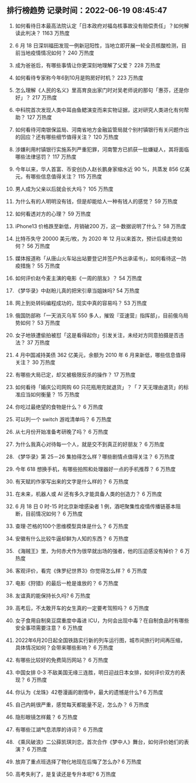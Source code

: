 
## 排行榜趋势 记录时间：2022-06-19 08:45:47
  
  1. 如何看待日本最高法院认定「日本政府对福岛核事故没有赔偿责任」？如何解读此判决？ 1163 万热度
    
  2. 6 月 18 日深圳福田发现一例新冠阳性，当地立即开展一轮全员核酸检测，目前当地疫情情况如何？ 240 万热度
    
  3. 成为爸爸后，有哪些事情让你更深刻地理解了父爱？ 228 万热度
    
  4. 如何看待专家称今年6到10月是购房好时机？ 223 万热度
    
  5. 怎么理解《人民的名义》里高育良出家门时对吴老师说的那句「惠芬，还是你好」？ 217 万热度
    
  6. 中科院首次发现人类中耳由鱼鳃演变而来实物证据，这对研究人类进化有何帮助？ 127 万热度
    
  7. 如何看待河南银保监局、河南省地方金融监管局就个别村镇银行有关问题作出的回应？还有哪些细节值得关注？ 120 万热度
    
  8. 涉嫌利用村镇银行实施系列严重犯罪，河南警方已抓获一批嫌疑人，其将面临哪些法律惩罚？ 117 万热度
    
  9. 今年以来，华人首富、币安创办人赵长鹏身家缩水近 90 %，共蒸发 856 亿美元，有哪些信息值得关注？ 115 万热度
    
  10. 男人成为父亲以后就会长大吗？ 105 万热度
    
  11. 为什么有的人明明没有钱，但是却能给人一种有钱人的感觉？ 59 万热度
    
  12. 如何看透对方的心理？ 59 万热度
    
  13. iPhone13 价格跌至新低，月销破200  万，这一数据说明了什么？ 58 万热度
    
  14. 比特币失守 20000 美元/枚，为 2020 年 12 月以来首次，预计后续走势如何？ 56 万热度
    
  15. 媒体报道称「从唐山火车站出站要登记并签户外出承诺书」，如何看待这一防疫措施？ 55 万热度
    
  16. 如何评价赵今麦主演的电影《一周的朋友》？ 54 万热度
    
  17. 《梦华录》中赵盼儿真的把宋引章当姐妹吗? 54 万热度
    
  18. 网上到处转码编程成功的，现实中真的容易吗？ 53 万热度
    
  19. 俄国防部称「一天消灭乌军 550 多人，摧毁『亚速营』指挥部」，目前俄乌局势如何？ 53 万热度
    
  20. 女子地铁遭偷拍被怼「这是看得起你」引发关注，未经对方同意拍摄是否违法？ 37 万热度
    
  21. 4 月中国减持美债 362 亿美元，余额为 2010 年 6 月来新低，哪些信息值得关注？ 30 万热度
    
  22. 有哪些大局已定，却又被极限反杀的操作？ 17 万热度
    
  23. 如何看待「婚庆公司网购 60 只花瓶用完就退货」？「 7 天无理由退货」的标准应当如何衡量？ 15 万热度
    
  24. 你吃过最绝望的食物是什么？ 6 万热度
    
  25. 可以列一个 switch 游戏清单吗？ 6 万热度
    
  26. 从七月份开始准备考研晚了吗？ 6 万热度
    
  27. 为什么我真心对待每一个人，就是交不到真正的好朋友？ 6 万热度
    
  28. 《梦华录》第 25－26 集拍得怎么样？哪些剧情点值得关注？ 6 万热度
    
  29. 今年 618 想换手机，有哪些拍照和处理器好一点的手机推荐？ 6 万热度
    
  30. 有天赋的作家写出来的文字是什么样的？ 6 万热度
    
  31. 在未来，机器人或 AI 还有多久才能具备人类的创造力？ 6 万热度
    
  32. 6 月 18 日 0 时-15 时北京新增感染者 1 例，酒吧聚集性疫情传播链基本阻断，目前情况如何？ 6 万热度
    
  33. 查理·芒格的100个思维模型具体是什么？ 6 万热度
    
  34. 安徽有什么比较牛逼却鲜为人知的东西？ 6 万热度
    
  35. 《海贼王》里，为何赤犬作为很早就出场的强者，他的压迫感没有掉价？ 6 万热度
    
  36. 客观评价，看完《侏罗纪世界3》你觉得怎么样？ 6 万热度
    
  37. 电影《狩猎》的最后一枪是谁放的？ 6 万热度
    
  38. 友谊真的能保持长久吗? 6 万热度
    
  39. 高考后，不太敢开车的女生真的一定要考驾照吗？ 6 万热度
    
  40. 女子食用自制臭豆腐重度中毒进 ICU，为何会出现中毒？在自制食品时有哪些安全事项需要注意？ 6 万热度
    
  41. 2022年6月20日起全国铁路实行新的列车运行图，城市间旅行时间再压缩，具体情况如何？会带来哪些影响？ 6 万热度
    
  42. 有哪些比较好的免费简历网站？ 6 万热度
    
  43. 中国女排 0-3 不敌美国无缘三连胜，明日迎战日本女排，如何评价双方的表现？ 6 万热度
    
  44. 你认为《龙珠》42卷漫画的剧情中，最大的遗憾是什么? 6 万热度
    
  45. 自己内耗很严重，感觉每天都能量不足，怎么办？ 6 万热度
    
  46. 隐形眼镜怎样戴？ 6 万热度
    
  47. 有哪些江湖气息浓厚的诗词？ 6 万热度
    
  48. 《乘风破浪》二公薛凯琪刘恋，首次合作《梦中人》舞台，如何评价她们的表演？ 6 万热度
    
  49. 放弃了重点班选择了物化地现在后悔了怎么办? 6 万热度
    
  50. 高考失利了，是复读还是专升本呢? 6 万热度
    